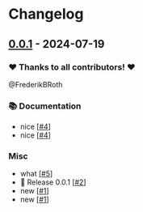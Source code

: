 # Changelog

## [0.0.1](https://github.com/FrederikBRoth/test/releases/tag/0.0.1) - 2024-07-19

### ❤️ Thanks to all contributors! ❤️

@FrederikBRoth

### 📚 Documentation

- nice [[#4](https://github.com/FrederikBRoth/test/pull/4)]
- nice [[#4](https://github.com/FrederikBRoth/test/pull/4)]

### Misc

- what [[#5](https://github.com/FrederikBRoth/test/pull/5)]
- 🎉 Release 0.0.1 [[#2](https://github.com/FrederikBRoth/test/pull/2)]
- new [[#1](https://github.com/FrederikBRoth/test/pull/1)]
- new [[#1](https://github.com/FrederikBRoth/test/pull/1)]
